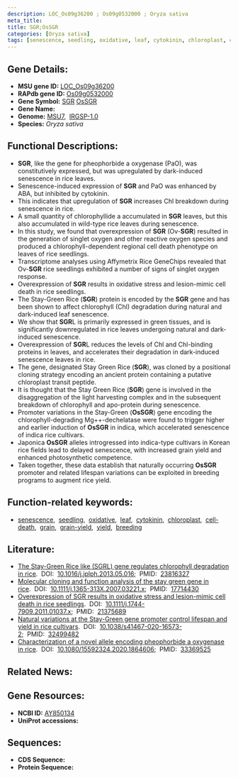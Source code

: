 ```yaml
---
description: LOC_Os09g36200 ; Os09g0532000 ; Oryza sativa
meta_title:
title: SGR;OsSGR
categories: [Oryza sativa]
tags: [senescence, seedling, oxidative, leaf, cytokinin, chloroplast, cell death, grain, grain yield, yield, breeding]
---
```


## Gene Details:
- **MSU gene ID:** [LOC_Os09g36200](http://rice.uga.edu/cgi-bin/ORF_infopage.cgi?orf=LOC_Os09g36200)  
- **RAPdb gene ID:** [Os09g0532000](https://rapdb.dna.affrc.go.jp/locus/?name=Os09g0532000)  
- **Gene Symbol:** <u>SGR</u>&nbsp;<u>OsSGR</u>
- **Gene Name:**
- **Genome:**  [MSU7](http://rice.uga.edu/),&nbsp;&nbsp;[IRGSP-1.0](https://rapdb.dna.affrc.go.jp/download/irgsp1.html)
- **Species:** *Oryza sativa*

## Functional Descriptions:
   - **SGR**, like the gene for pheophorbide a oxygenase (PaO), was constitutively expressed, but was upregulated by dark-induced senescence in rice leaves.
   - Senescence-induced expression of **SGR** and PaO was enhanced by ABA, but inhibited by cytokinin.
   - This indicates that upregulation of **SGR** increases Chl breakdown during senescence in rice.
   - A small quantity of chlorophyllide a accumulated in **SGR** leaves, but this also accumulated in wild-type rice leaves during senescence.
   - In this study, we found that overexpression of **SGR** (Ov-**SGR**) resulted in the generation of singlet oxygen and other reactive oxygen species and produced a chlorophyll-dependent regional cell death phenotype on leaves of rice seedlings.
   - Transcriptome analyses using Affymetrix Rice GeneChips revealed that Ov-**SGR** rice seedlings exhibited a number of signs of singlet oxygen response.
   - Overexpression of **SGR** results in oxidative stress and lesion-mimic cell death in rice seedlings.
   - The Stay-Green Rice (**SGR**) protein is encoded by the **SGR** gene and has been shown to affect chlorophyll (Chl) degradation during natural and dark-induced leaf senescence.
   - We show that **SGR**L is primarily expressed in green tissues, and is significantly downregulated in rice leaves undergoing natural and dark-induced senescence.
   - Overexpression of **SGR**L reduces the levels of Chl and Chl-binding proteins in leaves, and accelerates their degradation in dark-induced senescence leaves in rice.
   - The gene, designated Stay Green Rice (**SGR**), was cloned by a positional cloning strategy encoding an ancient protein containing a putative chloroplast transit peptide.
   - It is thought that the Stay Green Rice (**SGR**) gene is involved in the disaggregation of the light harvesting complex and in the subsequent breakdown of chlorophyll and apo-protein during senescence.
   - Promoter variations in the Stay-Green (**OsSGR**) gene encoding the chlorophyll-degrading Mg++-dechelatase were found to trigger higher and earlier induction of **OsSGR** in indica, which accelerated senescence of indica rice cultivars.
   - Japonica **OsSGR** alleles introgressed into indica-type cultivars in Korean rice fields lead to delayed senescence, with increased grain yield and enhanced photosynthetic competence.
   - Taken together, these data establish that naturally occurring **OsSGR** promoter and related lifespan variations can be exploited in breeding programs to augment rice yield.

## Function-related keywords:
   - [senescence](/tags/senescence/),&nbsp;&nbsp;[seedling](/tags/seedling/),&nbsp;&nbsp;[oxidative](/tags/oxidative/),&nbsp;&nbsp;[leaf](/tags/leaf/),&nbsp;&nbsp;[cytokinin](/tags/cytokinin/),&nbsp;&nbsp;[chloroplast](/tags/chloroplast/),&nbsp;&nbsp;[cell-death](/tags/cell-death/),&nbsp;&nbsp;[grain](/tags/grain/),&nbsp;&nbsp;[grain-yield](/tags/grain-yield/),&nbsp;&nbsp;[yield](/tags/yield/),&nbsp;&nbsp;[breeding](/tags/breeding/)

## Literature:
   - [The Stay-Green Rice like (SGRL) gene regulates chlorophyll degradation in rice](https://www.doi.org/10.1016/j.jplph.2013.05.016).&nbsp;&nbsp;DOI:&nbsp;&nbsp;[10.1016/j.jplph.2013.05.016](https://www.doi.org/10.1016/j.jplph.2013.05.016);&nbsp;&nbsp;PMID:&nbsp;&nbsp;[23816327](https://pubmed.ncbi.nlm.nih.gov/23816327/)
   - [Molecular cloning and function analysis of the stay green gene in rice](https://www.doi.org/10.1111/j.1365-313X.2007.03221.x).&nbsp;&nbsp;DOI:&nbsp;&nbsp;[10.1111/j.1365-313X.2007.03221.x](https://www.doi.org/10.1111/j.1365-313X.2007.03221.x);&nbsp;&nbsp;PMID:&nbsp;&nbsp;[17714430](https://pubmed.ncbi.nlm.nih.gov/17714430/)
   - [Overexpression of SGR results in oxidative stress and lesion-mimic cell death in rice seedlings](https://www.doi.org/10.1111/j.1744-7909.2011.01037.x).&nbsp;&nbsp;DOI:&nbsp;&nbsp;[10.1111/j.1744-7909.2011.01037.x](https://www.doi.org/10.1111/j.1744-7909.2011.01037.x);&nbsp;&nbsp;PMID:&nbsp;&nbsp;[21375689](https://pubmed.ncbi.nlm.nih.gov/21375689/)
   - [Natural variations at the Stay-Green gene promoter control lifespan and yield in rice cultivars](https://www.doi.org/10.1038/s41467-020-16573-2).&nbsp;&nbsp;DOI:&nbsp;&nbsp;[10.1038/s41467-020-16573-2](https://www.doi.org/10.1038/s41467-020-16573-2);&nbsp;&nbsp;PMID:&nbsp;&nbsp;[32499482](https://pubmed.ncbi.nlm.nih.gov/32499482/)
   - [Characterization of a novel allele encoding pheophorbide a oxygenase in rice](https://www.doi.org/10.1080/15592324.2020.1864606).&nbsp;&nbsp;DOI:&nbsp;&nbsp;[10.1080/15592324.2020.1864606](https://www.doi.org/10.1080/15592324.2020.1864606);&nbsp;&nbsp;PMID:&nbsp;&nbsp;[33369525](https://pubmed.ncbi.nlm.nih.gov/33369525/)

## Related News:

## Gene Resources:
- **NCBI ID:**  [AY850134](http://www.ncbi.nlm.nih.gov/nuccore/AY850134)
- **UniProt accessions:** [](https://www.uniprot.org/uniprotkb//entry)

## Sequences:
- **CDS Sequence:**
- **Protein Sequence:**
